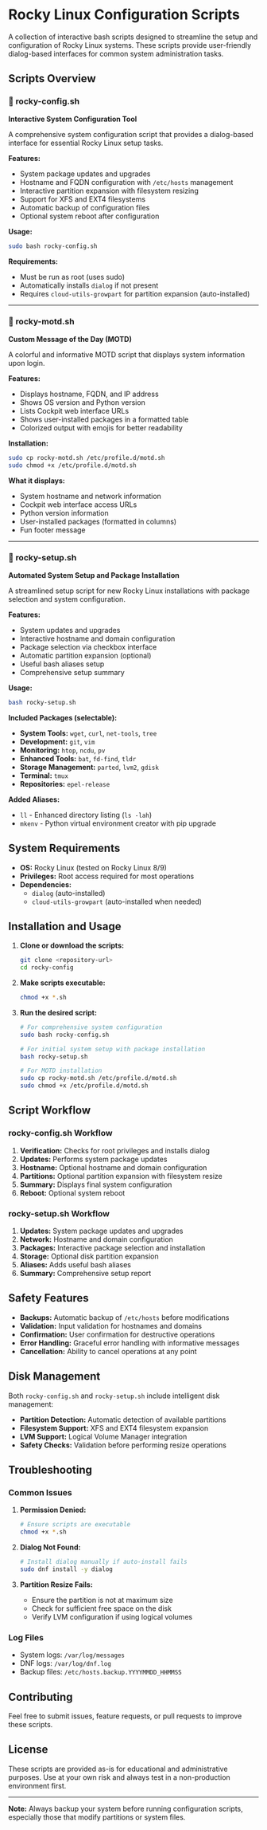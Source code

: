 # Rocky Linux Configuration Scripts

A collection of interactive bash scripts designed to streamline the setup and configuration of Rocky Linux systems. These scripts provide user-friendly dialog-based interfaces for common system administration tasks.

## Scripts Overview

### 🔧 rocky-config.sh
**Interactive System Configuration Tool**

A comprehensive system configuration script that provides a dialog-based interface for essential Rocky Linux setup tasks.

**Features:**
- System package updates and upgrades
- Hostname and FQDN configuration with `/etc/hosts` management
- Interactive partition expansion with filesystem resizing
- Support for XFS and EXT4 filesystems
- Automatic backup of configuration files
- Optional system reboot after configuration

**Usage:**
```bash
sudo bash rocky-config.sh
```

**Requirements:**
- Must be run as root (uses sudo)
- Automatically installs `dialog` if not present
- Requires `cloud-utils-growpart` for partition expansion (auto-installed)

---

### 🎨 rocky-motd.sh
**Custom Message of the Day (MOTD)**

A colorful and informative MOTD script that displays system information upon login.

**Features:**
- Displays hostname, FQDN, and IP address
- Shows OS version and Python version
- Lists Cockpit web interface URLs
- Shows user-installed packages in a formatted table
- Colorized output with emojis for better readability

**Installation:**
```bash
sudo cp rocky-motd.sh /etc/profile.d/motd.sh
sudo chmod +x /etc/profile.d/motd.sh
```

**What it displays:**
- System hostname and network information
- Cockpit web interface access URLs
- Python version information
- User-installed packages (formatted in columns)
- Fun footer message

---

### 🚀 rocky-setup.sh
**Automated System Setup and Package Installation**

A streamlined setup script for new Rocky Linux installations with package selection and system configuration.

**Features:**
- System updates and upgrades
- Interactive hostname and domain configuration
- Package selection via checkbox interface
- Automatic partition expansion (optional)
- Useful bash aliases setup
- Comprehensive setup summary

**Usage:**
```bash
bash rocky-setup.sh
```

**Included Packages (selectable):**
- **System Tools:** `wget`, `curl`, `net-tools`, `tree`
- **Development:** `git`, `vim`
- **Monitoring:** `htop`, `ncdu`, `pv`
- **Enhanced Tools:** `bat`, `fd-find`, `tldr`
- **Storage Management:** `parted`, `lvm2`, `gdisk`
- **Terminal:** `tmux`
- **Repositories:** `epel-release`

**Added Aliases:**
- `ll` - Enhanced directory listing (`ls -lah`)
- `mkenv` - Python virtual environment creator with pip upgrade

## System Requirements

- **OS:** Rocky Linux (tested on Rocky Linux 8/9)
- **Privileges:** Root access required for most operations
- **Dependencies:** 
  - `dialog` (auto-installed)
  - `cloud-utils-growpart` (auto-installed when needed)

## Installation and Usage

1. **Clone or download the scripts:**
   ```bash
   git clone <repository-url>
   cd rocky-config
   ```

2. **Make scripts executable:**
   ```bash
   chmod +x *.sh
   ```

3. **Run the desired script:**
   ```bash
   # For comprehensive system configuration
   sudo bash rocky-config.sh
   
   # For initial system setup with package installation
   bash rocky-setup.sh
   
   # For MOTD installation
   sudo cp rocky-motd.sh /etc/profile.d/motd.sh
   sudo chmod +x /etc/profile.d/motd.sh
   ```

## Script Workflow

### rocky-config.sh Workflow
1. **Verification:** Checks for root privileges and installs dialog
2. **Updates:** Performs system package updates
3. **Hostname:** Optional hostname and domain configuration
4. **Partitions:** Optional partition expansion with filesystem resize
5. **Summary:** Displays final system configuration
6. **Reboot:** Optional system reboot

### rocky-setup.sh Workflow
1. **Updates:** System package updates and upgrades
2. **Network:** Hostname and domain configuration
3. **Packages:** Interactive package selection and installation
4. **Storage:** Optional disk partition expansion
5. **Aliases:** Adds useful bash aliases
6. **Summary:** Comprehensive setup report

## Safety Features

- **Backups:** Automatic backup of `/etc/hosts` before modifications
- **Validation:** Input validation for hostnames and domains
- **Confirmation:** User confirmation for destructive operations
- **Error Handling:** Graceful error handling with informative messages
- **Cancellation:** Ability to cancel operations at any point

## Disk Management

Both `rocky-config.sh` and `rocky-setup.sh` include intelligent disk management:

- **Partition Detection:** Automatic detection of available partitions
- **Filesystem Support:** XFS and EXT4 filesystem expansion
- **LVM Support:** Logical Volume Manager integration
- **Safety Checks:** Validation before performing resize operations

## Troubleshooting

### Common Issues

1. **Permission Denied:**
   ```bash
   # Ensure scripts are executable
   chmod +x *.sh
   ```

2. **Dialog Not Found:**
   ```bash
   # Install dialog manually if auto-install fails
   sudo dnf install -y dialog
   ```

3. **Partition Resize Fails:**
   - Ensure the partition is not at maximum size
   - Check for sufficient free space on the disk
   - Verify LVM configuration if using logical volumes

### Log Files

- System logs: `/var/log/messages`
- DNF logs: `/var/log/dnf.log`
- Backup files: `/etc/hosts.backup.YYYYMMDD_HHMMSS`

## Contributing

Feel free to submit issues, feature requests, or pull requests to improve these scripts.

## License

These scripts are provided as-is for educational and administrative purposes. Use at your own risk and always test in a non-production environment first.

---

**Note:** Always backup your system before running configuration scripts, especially those that modify partitions or system files.
